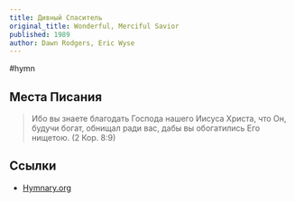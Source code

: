 ```yaml
---
title: Дивный Спаситель
original_title: Wonderful, Merciful Savior
published: 1989
author: Dawn Rodgers, Eric Wyse
---
```


#hymn

## Места Писания

> Ибо вы знаете благодать Господа нашего Иисуса Христа, что Он, будучи богат, обнищал ради вас, дабы вы обогатились Его нищетою.
> (2 Кор. 8:9)

## Ссылки

- [Hymnary.org](https://hymnary.org/text/wonderful_merciful_savior)
